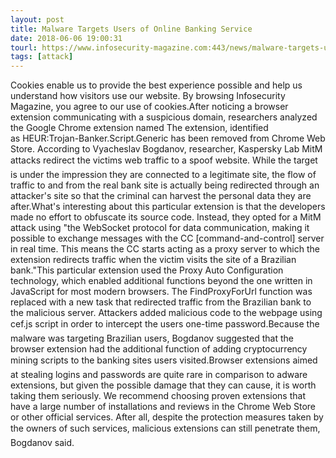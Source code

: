 ```yaml
---
layout: post
title: Malware Targets Users of Online Banking Service
date: 2018-06-06 19:00:31
tourl: https://www.infosecurity-magazine.com:443/news/malware-targets-users-of-online/
tags: [attack]
---
```

Cookies enable us to provide the best experience possible and help us understand how visitors use our website. By browsing Infosecurity Magazine, you agree to our use of cookies.After noticing a browser extension communicating with a suspicious domain, researchers analyzed the Google Chrome extension named The extension, identified as HEUR:Trojan-Banker.Script.Generic has been removed from Chrome Web Store. According to Vyacheslav Bogdanov, researcher, Kaspersky Lab MitM attacks redirect the victims web traffic to a spoof website. While the target is under the impression they are connected to a legitimate site, the flow of traffic to and from the real bank site is actually being redirected through an attacker's site so that the criminal can harvest the personal data they are after.What's interesting about this particular extension is that the developers made no effort to obfuscate its source code. Instead, they opted for a MitM attack using "the WebSocket protocol for data communication, making it possible to exchange messages with the CC [command-and-control] server in real time. This means the CC starts acting as a proxy server to which the extension redirects traffic when the victim visits the site of a Brazilian bank."This particular extension used the Proxy Auto Configuration technology, which enabled additional functions beyond the one written in JavaScript for most modern browsers. The FindProxyForUrl function was replaced with a new task that redirected traffic from the Brazilian bank to the malicious server. Attackers added malicious code to the webpage using cef.js script in order to intercept the users one-time password.Because the malware was targeting Brazilian users, Bogdanov suggested that the browser extension had the additional function of adding cryptocurrency mining scripts to the banking sites users visited.Browser extensions aimed at stealing logins and passwords are quite rare in comparison to adware extensions, but given the possible damage that they can cause, it is worth taking them seriously. We recommend choosing proven extensions that have a large number of installations and reviews in the Chrome Web Store or other official services. After all, despite the protection measures taken by the owners of such services, malicious extensions can still penetrate them, Bogdanov said.